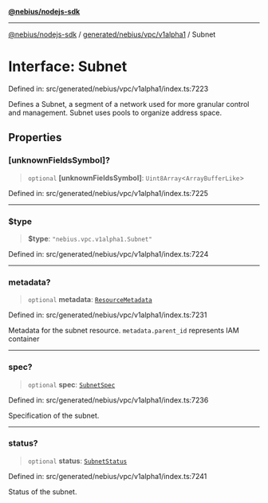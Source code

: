 [**@nebius/nodejs-sdk**](../../../../../README.md)

***

[@nebius/nodejs-sdk](../../../../../README.md) / [generated/nebius/vpc/v1alpha1](../README.md) / Subnet

# Interface: Subnet

Defined in: src/generated/nebius/vpc/v1alpha1/index.ts:7223

Defines a Subnet, a segment of a network used for more granular control and management.
 Subnet uses pools to organize address space.

## Properties

### \[unknownFieldsSymbol\]?

> `optional` **\[unknownFieldsSymbol\]**: `Uint8Array`\<`ArrayBufferLike`\>

Defined in: src/generated/nebius/vpc/v1alpha1/index.ts:7225

***

### $type

> **$type**: `"nebius.vpc.v1alpha1.Subnet"`

Defined in: src/generated/nebius/vpc/v1alpha1/index.ts:7224

***

### metadata?

> `optional` **metadata**: [`ResourceMetadata`](../../../common/v1/interfaces/ResourceMetadata.md)

Defined in: src/generated/nebius/vpc/v1alpha1/index.ts:7231

Metadata for the subnet resource.
 `metadata.parent_id` represents IAM container

***

### spec?

> `optional` **spec**: [`SubnetSpec`](SubnetSpec.md)

Defined in: src/generated/nebius/vpc/v1alpha1/index.ts:7236

Specification of the subnet.

***

### status?

> `optional` **status**: [`SubnetStatus`](SubnetStatus.md)

Defined in: src/generated/nebius/vpc/v1alpha1/index.ts:7241

Status of the subnet.
